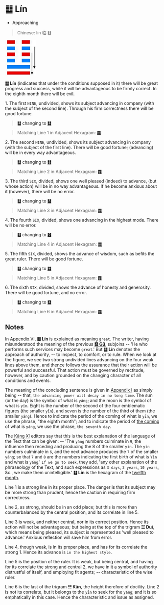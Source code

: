 # ䷒ Lín

* Approaching

> Chinese: lín 临 ䷒

<a id="p-97"/>

<img src="../shapes/19.10.png" width="101" alt="临">

**䷒ Lín** (indicates that under the conditions supposed in it) there will be great progress and success,
while it will be advantageous to be firmly correct. In the eighth month there will be evil.

1.<a id="19.1"/> The first `NINE`, undivided, shows its subject advancing in company (with the subject of the second line). Through his firm correctness there will be good fortune.

<a id="p-98"/>

> **䷒** changing to [**䷆**](e5b888shi.md)

> Matching Line 1 in Adjacent Hexagram: [**䷓**](e8a782guan.md#20.1)

2.<a id="19.2"/> The second `NINE`, undivided, shows its subject advancing in company (with the subject of the first line). There will be good fortune; (advancing) will be in every way advantageous.

> **䷒** changing to [**䷗**](e5a48dfu.md)

> Matching Line 2 in Adjacent Hexagram: [**䷓**](e8a782guan.md#20.2)

3.<a id="19.3"/> The third `SIX`, divided, shows one well pleased (indeed) to advance, (but whose action) will be in no way advantageous. If he become anxious about it (however), there will be no error.

> **䷒** changing to [**䷊**](e6b3b0tai.md)

> Matching Line 3 in Adjacent Hexagram: [**䷓**](e8a782guan.md#20.3)

4.<a id="19.4"/> The fourth `SIX`, divided, shows one advancing in the highest mode. There will be no error.

> **䷒** changing to [**䷵**](e5bd92e5a6b9guimei.md)

> Matching Line 4 in Adjacent Hexagram: [**䷓**](e8a782guan.md#20.4)

5.<a id="19.5"/> The fifth `SIX`, divided, shows the advance of wisdom, such as befits the great ruler. There will be good fortune.

> **䷒** changing to [**䷻**](e88a82jie.md)

> Matching Line 5 in Adjacent Hexagram: [**䷓**](e8a782guan.md#20.5)

6.<a id="19.6"/> The sixth `SIX`, divided, shows the advance of honesty and generosity. There will be good fortune, and no error.

> **䷒** changing to [**䷨**](e68d9fsun.md)

> Matching Line 6 in Adjacent Hexagram: [**䷓**](e8a782guan.md#20.6)

## Notes

In [Appendix VI](appendix06s1.md), **䷒ Lín** is explained as meaning `great`. The writer, having misunderstood the meaning of the previous [**䷑ Gǔ**](e89b8agu.md), subjoins -- 'He who performs such services may become `great`.' But **䷒ Lín** denotes the approach of authority, -- to inspect, to comfort, or to rule. When we look at the figure, we see two strong undivided lines advancing on the four weak lines above them, and thence follows the assurance that their action will be powerful and successful. That action must be governed by rectitude, however, and by caution grounded on the changing character of all conditions and events.

The meaning of the concluding sentence is given in [Appendix I](appendix01s1.md#fn_143) as simply being -- that, `the advancing power will decay in no long time`. The sun (or the day) is the symbol of what is `yáng`; and the moon is the symbol of what is `yīn`. Eight is the number of the second of the four emblematic figures (the smaller `yīn`), and seven is the number of the third of them (the smaller `yáng`). Hence to indicate the period of the coming of what is `yīn`, we use the phrase, "the eighth month"; and to indicate the period of [the coming](e8a782guan.md#p-99) of what is `yáng`, we use the phrase, `the seventh day`.

The [Kāng Xī](https://en.wikipedia.org/wiki/Kangxi_Dictionary) editors say that this is the best explanation of the language of the Text that can be given: -- 'The `yáng` numbers culminate in `9`, the influence then receding and producing the 8 of the smaller `yīn`. The `yīn` numbers culminate in `6`, and the next advance produces the `7` of the smaller `yáng`; so that `7` and `8` are the numbers indicating the first birth of what is `Yīn` and what is `yáng`.' `If we go to seek`, they add, 'any other explanation of the phraseology of the Text, and such expressions as `3 days`, `3 years`, `10 years`, &c., we make them unintelligible.' **䷒ Lín** is the hexagram of the [twelfth month](../month.jpg).

Line 1 is a strong line in its proper place. The danger is that its subject may be more strong than prudent, hence the caution in requiring firm correctness.

Line 2, as strong, should be in an odd place; but this is more than counterbalanced by the central position, and its correlate in line 5.

Line 3 is weak, and neither central, nor in its correct position. Hence its action will not be advantageous; but being at the top of the trigram **☱ Duì**, which means being pleased, its subject is represented as 'well pleased to advance.' Anxious reflection will save him from error.

Line 4, though weak, is in its proper place, and has for its correlate the strong 1. Hence its advance is `in the highest style`.

Line 5 is the position of the ruler. It is weak, but being central, and having for its correlate the strong and central 2, we have in it a symbol of authority distrustful of itself, and employing fit agents; -- characteristic of the wise ruler.

Line 6 is the last of the trigram **☷ Kūn**, the height therefore of docility. Line 2 is not its correlate, but it belongs to the `yīn` to seek for the `yáng`; and it is so emphatically in this case. Hence the characteristic and issue as assigned.

